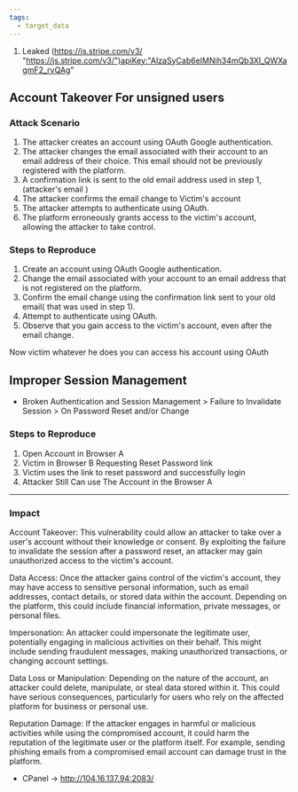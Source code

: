 ```yaml
---
tags:
  - target_data
---
```

1. Leaked 
(https://js.stripe.com/v3/ "https://js.stripe.com/v3/")apiKey:"AIzaSyCab6eIMNih34mQb3XI_QWXagmF2_rvQAg"

## Account Takeover For unsigned users

###  Attack Scenario

1. The attacker creates an account using OAuth Google authentication.
2. The attacker changes the email associated with their account to an email address of their choice. This email should not be previously registered with the platform.
3. A confirmation link is sent to the old email address used in step 1, (attacker's email )
4. The attacker confirms the email change to Victim's account
5. The attacker attempts to authenticate using OAuth.
6. The platform erroneously grants access to the victim's account, allowing the attacker to take control.

### Steps to Reproduce

1. Create an account using OAuth Google authentication.
2. Change the email associated with your account to an email address that is not registered on the platform.
3. Confirm the email change using the confirmation link sent to your old email( that was used in step 1).
4. Attempt to authenticate using OAuth.
5. Observe that you gain access to the victim's account, even after the email change.

Now victim whatever he does you can access his account using OAuth


## Improper Session Management
- Broken Authentication and Session Management > Failure to Invalidate Session > On Password Reset and/or Change
### Steps to Reproduce

1. Open Account in Browser A
2. Victim in Browser B Requesting Reset Password link
3. Victim uses the link to reset password and successfully login
4. Attacker Still Can use The Account in the Browser A

---

### Impact

Account Takeover: This vulnerability could allow an attacker to take over a user's account without their knowledge or consent. By exploiting the failure to invalidate the session after a password reset, an attacker may gain unauthorized access to the victim's account.

Data Access: Once the attacker gains control of the victim's account, they may have access to sensitive personal information, such as email addresses, contact details, or stored data within the account. Depending on the platform, this could include financial information, private messages, or personal files.

Impersonation: An attacker could impersonate the legitimate user, potentially engaging in malicious activities on their behalf. This might include sending fraudulent messages, making unauthorized transactions, or changing account settings.

Data Loss or Manipulation: Depending on the nature of the account, an attacker could delete, manipulate, or steal data stored within it. This could have serious consequences, particularly for users who rely on the affected platform for business or personal use.

Reputation Damage: If the attacker engages in harmful or malicious activities while using the compromised account, it could harm the reputation of the legitimate user or the platform itself. For example, sending phishing emails from a compromised email account can damage trust in the platform.



- CPanel -> http://104.16.137.94:2083/